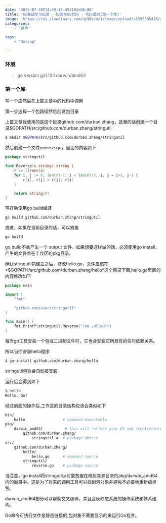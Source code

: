 ```yaml
---
date: '2025-07-30T14:59:15.495104+08:00'
title: 'Go基础学习记录 - 如何写Go代码 - 代码组织(第一个库)'
image: 'https://res.cloudinary.com/dy5dvcuc1/image/upload/v1595385476/xiaorongmao/golang.jpg'
categories:
    - "技术"

tags:
    - "Golang"

---
```


### **环境**

> go version go1.10.1 darwin/amd64

### **第一个库**

写一个库然后在上篇文章中的代码中调用

第一步选择一个包路径然后创建包目录

上篇文章我使用的是这个目录github.com/durban.zhang，这里的话创建一个目录$GOPATH/src/github.com/durban.zhang/stringutil

```bash
$ mkdir $GOPATH/src/github.com/durban.zhang/stringutil
```

然后创建一个文件reverse.go，里面的内容如下

```go
package stringutil

func Reverse(s string) string {
	r := []rune(s)
	for i, j := 0, len(r)-1; i < len(r)/2; i, j = i+1, j-1 {
		r[i], r[j] = r[j], r[i]
	}

	return string(r)
}
```

写好后使用go build编译

```bash
go build github.com/durban.zhang/stringutil
```

或者，如果在当前目录的话，可以直接

```bash
go build
```

go build不会产生一个 output 文件，如果想要这样做的话，必须使用go install，产生的文件会在工作区的pkg目录。

确认stringutil包建立之后，修改hello.go，文件应该在\*$GOPATH/src/github.com/durban.zhang/hello\*这个目录下面,hello.go里面的内容修改如下

```go
package main

import (
	"fmt"

	"github.com/user/stringutil"
)

func main() {
	fmt.Printf(stringutil.Reverse("!oG ,olleH"))
}
```

每当go工具安装一个包或二进制文件时，它也会安装它所具有的任何依赖关系。

所以当你安装hello程序

```bash
$ go install github.com/durban.zhang/hello
```

stringutil包将会自动被安装

运行后会得到如下

```bash
$ hello
Hello, Go!
```

经过前面的操作后,工作区的目录结构应该会类似如下

```bash
bin/
    hello                 # command executable
pkg/
    darwin_amd64/          # this will reflect your OS and architecture
        github.com/durban.zhang/
            stringutil.a  # package object
src/
    github.com/durban.zhang/
        hello/
            hello.go      # command source
        stringutil/
            reverse.go    # package source
```

请注意，go install将stringutil.a对象放置在映射其源目录的pkg/darwin\_amd64内的目录中。这是为了将来的调用工具可以找到包对象并避免不必要地重新编译包。

darwin\_amd64部分可以帮助交叉编译，并且会反映您系统的操作系统和体系结构。

Go命令可执行文件是静态链接的;包对象不需要显示的来运行Go程序。
